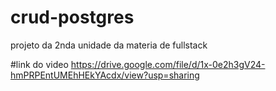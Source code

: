 # crud-postgres
projeto da 2nda unidade da materia de fullstack

#link do video
https://drive.google.com/file/d/1x-0e2h3gV24-hmPRPEntUMEhHEkYAcdx/view?usp=sharing
